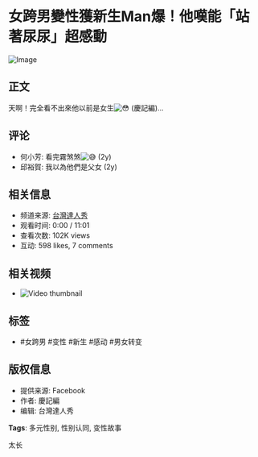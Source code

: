 # 女跨男變性獲新生Man爆！他嘆能「站著尿尿」超感動

![Image](https://scontent-sjc3-1.xx.fbcdn.net/v/t15.5256-10/275755290_448153343749079_6369937834255437717_n.jpg?stp=dst-jpg_s960x960_tt6&_nc_cat=108&ccb=1-7&_nc_sid=50ce42&_nc_ohc=_dA6L_jbWoMQ7kNvgE90oaH&_nc_zt=23&_nc_ht=scontent-sjc3-1.xx&_nc_gid=A2Z3eXHlluzu_tkNgXZ37-H&oh=00_AYC3q5zq7CKg4D5nQ9_80ABWtSfQBCuY0j08oBRdr2VY0A&oe=678C0EB3)

## 正文
天啊！完全看不出來他以前是女生![😳](https://static.xx.fbcdn.net/images/emoji.php/v9/t2e/1/16/1f633.png) (慶記編)…

## 评论
- 何小芳: 看完霧煞煞![😅](https://static.xx.fbcdn.net/images/emoji.php/v9/t53/1/16/1f605.png) (2y)
- 邱裕賀: 我以為他們是父女 (2y)

## 相关信息
- 频道来源: [台灣達人秀](https://www.facebook.com/wwwttshow?__tn__=-UC) 
- 观看时间: 0:00 / 11:01
- 查看次数: 102K views
- 互动: 598 likes, 7 comments

## 相关视频
- ![Video thumbnail](https://scontent-sjc3-1.xx.fbcdn.net/v/t15.5256-10/473678730_646721484345017_2760865751752968306_n.jpg?stp=dst-jpg_s640x640_tt6&_nc_cat=1&ccb=1-7&_nc_sid=7965db&_nc_ohc=M74nX1w11_sQ7kNvgF4mxLn&_nc_zt=23&_nc_ht=scontent-sjc3-1.xx&_nc_gid=AHRIoqNXY2m-6sqXmEpPE3x&oh=00_AYAU6h8kVeq9CgSTqDKoHRIoCXwoSqQqX0P0zDn2tDtrpA&oe=678C183C)

## 标签
- #女跨男 #变性 #新生 #感动 #男女转变

## 版权信息
- 提供来源: Facebook
- 作者: 慶記編
- 编辑: 台灣達人秀

**Tags**: 多元性别, 性别认同, 变性故事

太长